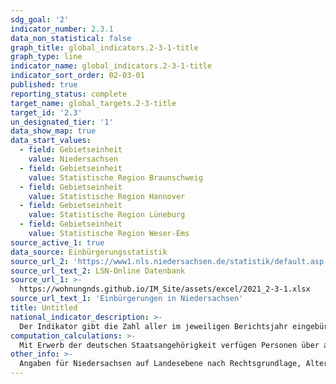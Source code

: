 ```yaml
---
sdg_goal: '2'
indicator_number: 2.3.1
data_non_statistical: false
graph_title: global_indicators.2-3-1-title
graph_type: line
indicator_name: global_indicators.2-3-1-title
indicator_sort_order: 02-03-01
published: true
reporting_status: complete
target_name: global_targets.2-3-title
target_id: '2.3'
un_designated_tier: '1'
data_show_map: true
data_start_values:
  - field: Gebietseinheit
    value: Niedersachsen
  - field: Gebietseinheit
    value: Statistische Region Braunschweig
  - field: Gebietseinheit
    value: Statistische Region Hannover
  - field: Gebietseinheit
    value: Statistische Region Lüneburg
  - field: Gebietseinheit
    value: Statistische Region Weser-Ems
source_active_1: true
data_source: Einbürgerungsstatistik
source_url_2: 'https://www1.nls.niedersachsen.de/statistik/default.asp'
source_url_text_2: LSN-Online Datenbank
source_url_1: >-
  https://wohnungnds.github.io/IM_Site/assets/excel/2021_2-3-1.xlsx
source_url_text_1: 'Einbürgerungen in Niedersachsen'
title: Untitled
national_indicator_description: >-
  Der Indikator gibt die Zahl aller im jeweiligen Berichtsjahr eingebürgerten Personen wieder und stellt diese ins Verhältnis zur Anzahl der Ausländerinnen und Ausländer insgesamt. Als Einbürgerung wird der Erwerb der deutschen Staatsangehörigkeit durch einen ausländischen Staatsangehörigen auf Grundlage eines Antrages bezeichnet
computation_calculations: >-
  Mit Erwerb der deutschen Staatsangehörigkeit verfügen Personen über alle staatsbürgerlichen Rechte und Partizipationsmöglichkeiten. Mit der Einbürgerung werden ausländische Personen zu deutschen Staatsbürgerinnen und Staatsbürgern. Sie werden in Statistiken auch dann nicht mehr als Ausländerin oder Ausländer nachgewiesen, wenn ihre bisherige Staatsangehörigkeit fortbesteht. Seit dem 01.08.1999 erwerben Spätaussiedlerinnen und Spätaussiedler die deutsche Staatsangehörigkeit kraft Gesetzes und werden daher nicht mehr in der Einbürgerungsstatistik erfasst. Bei der Interpretation der Anzahl der Einbürgerungen je 1000 Ausländerinnen und Ausländer der betreffenden Staatsangehörigkeit ist zudem zu beachten, dass diese Zahl nicht danach unterscheidet, ob diese die rechtlichen Voraussetzungen für eine Einbürgerung erfüllen.
other_info: >-
  Angaben für Niedersachsen auf Landesebene nach Rechtsgrundlage, Alter und Aufenthaltsdauer sind verfügbar in der <a href="https://www1.nls.niedersachsen.de/statistik/default.asp" target="_blank">LSN-Online Datenbank</a> (Statistische Erhebung > 106 Einbürgerungen). Weitere Angaben sind zu finden in dem jährlichen Statistischen Bericht A I 9 Einbürgerungen veröffentlicht in den <a href="https://www.statistik.niedersachsen.de/startseite/veroffentlichungen/statistische_monatshefte/statistische-monatshefte-niedersachsen-87704.html" target="_blank">Statistischen Monatsheften</a> des LSN. Weitere methodische Erläuterungen und bundesweite Ergebnisse sind zu finden in: <a href="https://www.destatis.de" target="_blank">Statistisches Bundesamt</a>: Fachserie 1 Reihe 2.1, Bevölkerung und Erwerbstätigkeit, Einbürgerungen (erscheint jährlich).
---
```


